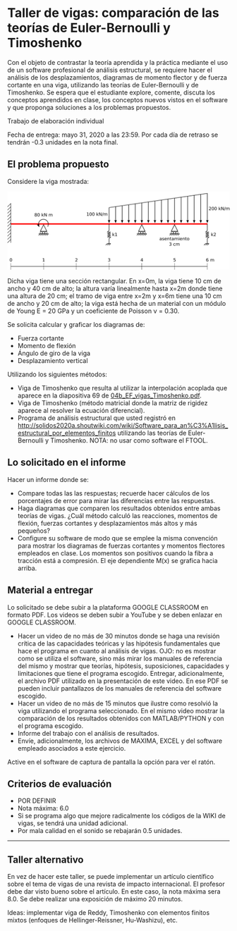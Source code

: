 # Taller de vigas: comparación de las teorías de Euler-Bernoulli y Timoshenko

Con el objeto de contrastar la teoría aprendida y la práctica mediante el uso de un software profesional de análisis estructural, se requiere hacer el análisis de los desplazamientos, diagramas de momento flector y de fuerza cortante en una viga, utilizando las teorías de Euler-Bernoulli y de Timoshenko. Se espera que el estudiante explore, comente, discuta los conceptos aprendidos en clase, los conceptos nuevos vistos en el software y que proponga soluciones a los problemas propuestos.

Trabajo de elaboración individual

Fecha de entrega: mayo 31, 2020 a las 23:59. Por cada día de retraso se tendrán -0.3 unidades en la nota final.



## El problema propuesto
Considere la viga mostrada:

<img src="figs/viga_2020a_sin_rotula.svg"/>

Dicha viga tiene una sección rectangular. En x=0m, la viga tiene 10 cm de ancho y 40 cm de alto; la altura varía linealmente hasta x=2m donde tiene una altura de 20 cm; el tramo de viga entre x=2m y x=6m tiene una 10 cm de ancho y 20 cm de alto; la viga está hecha de un material con un módulo de Young E = 20 GPa y un coeficiente de Poisson ν = 0.30.

Se solicita calcular y graficar los diagramas de:
* Fuerza cortante
* Momento de flexión
* Ángulo de giro de la viga
* Desplazamiento vertical

Utilizando los siguientes métodos:
<!---
* Viga de Euler-Bernoulli (solución exacta).
--->
* Viga de Timoshenko que resulta al utilizar la interpolación acoplada que aparece en la diapositiva 69 de [04b_EF_vigas_Timoshenko.pdf](../../diapositivas/04b_EF_vigas_Timoshenko.pdf).
* Viga de Timoshenko (método matricial donde la matriz de rigidez aparece al resolver la ecuación diferencial).
* Programa de análisis estructural que usted registró en http://solidos2020a.shoutwiki.com/wiki/Software_para_an%C3%A1lisis_estructural_por_elementos_finitos utilizando las teorías de Euler-Bernoulli y Timoshenko. NOTA: no usar como software el FTOOL.



## Lo solicitado en el informe
Hacer un informe donde se:
* Compare todas las las respuestas; recuerde hacer cálculos de los porcentajes de error para mirar las diferencias entre las respuestas. 
* Haga diagramas que comparen los resultados obtenidos entre ambas teorías de vigas. ¿Cuál método calculó las reacciones, momentos de flexión, fuerzas cortantes y desplazamientos más altos y más pequeños? 
* Configure su software de modo que se emplee la misma convención para mostrar los diagramas de fuerzas cortantes y momentos flectores empleados en clase. Los momentos son positivos cuando la fibra a tracción está a compresión. El eje dependiente M(x) se grafica hacia arriba.



## Material a entregar
Lo solicitado se debe subir a la plataforma GOOGLE CLASSROOM en formato PDF. Los videos se deben subir a YouTube y se deben enlazar en GOOGLE CLASSROOM.

* Hacer un video de no más de 30 minutos donde se haga una revisión crítica de las capacidades teóricas y las hipótesis fundamentales que hace el programa en cuanto al análisis de vigas. OJO: no es mostrar como se utiliza el software, sino más mirar los manuales de referencia del mismo y mostrar que teorías, hipótesis, suposiciones, capacidades y limitaciones que tiene el programa escogido. Entregar, adicionalmente, el archivo PDF utilizado en la presentación de este video. En ese PDF se pueden incluir pantallazos de los manuales de referencia del software escogido.
* Hacer un video de no más de 15 minutos que ilustre como resolvió la viga utilizando el programa seleccionado. En el mismo video mostrar la comparación de los resultados obtenidos con MATLAB/PYTHON y con el programa escogido. 
* Informe del trabajo con el análisis de resultados.
* Envíe, adicionalmente, los archivos de MAXIMA, EXCEL y del software empleado asociados a este ejercicio.

Active en el software de captura de pantalla la opción para ver el ratón.



## Criterios de evaluación
* POR DEFINIR
* Nota máxima: 6.0
* Si se programa algo que mejore radicalmente los códigos de la WIKI de vigas, se tendrá una unidad adicional.
* Por mala calidad en el sonido se rebajarán 0.5 unidades.

---

## Taller alternativo

En vez de hacer este taller, se puede implementar un artículo científico sobre el tema de vigas de una revista de impacto internacional. El profesor debe dar visto bueno sobre el artículo. En este caso, la nota máxima sera 8.0. Se debe realizar una exposición de máximo 20 minutos.

Ideas: implementar viga de Reddy, Timoshenko con elementos finitos mixtos (enfoques de Hellinger-Reissner, Hu-Washizu), etc.
